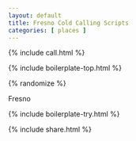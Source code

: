 ```yaml
---
layout: default
title: Fresno Cold Calling Scripts
categories: [ places ]
---
```


{% include call.html %}

{% include boilerplate-top.html %}


{% randomize %}

Fresno

{% include boilerplate-try.html %}

{% include share.html %}